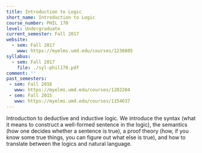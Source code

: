 ```yaml
---
title: Introduction to Logic
short_name: Introduction to Logic
course_number: PHIL 170
level: Undergraduate
current_semester: Fall 2017
website:
  - sem: Fall 2017
    www: https://myelms.umd.edu/courses/1230805
syllabus:
  - sem: Fall 2017
    file: ./syl-phil170.pdf
comment: ''
past_semesters:
 - sem: Fall 2016
   www: https://myelms.umd.edu/courses/1202204
 - sem: Fall 2015
   www: https://myelms.umd.edu/courses/1154637
---
```


Introduction to deductive and inductive logic. We introduce the syntax (what it means to construct a well-formed sentence in the logic), the semantics (how one decides whether a sentence is true), a proof theory (how, if you know some true things, you can figure out what else is true), and how to translate between the logics and natural language.